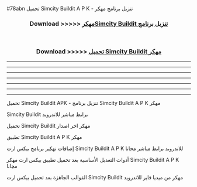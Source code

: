 #78abn تحميل Simcity Buildit  A P K - تنزيل برنامج مهكر



<div align="center">
<h3>Download >>>>> <a href="https://runaway1.web.app/?sq=Simcity Buildit ">مهكرSimcity Buildit  تنزيل برنامج</a></h3><br>

<h3>Download >>>>> <a href="https://runaway1.web.app/?sq=Simcity Buildit ">تحميل Simcity Buildit  مهكر</a></h3>
</div>


----------------------------------------------------------

----------------------------------------------------------

----------------------------------------------------------

----------------------------------------------------------

----------------------------------------------------------

----------------------------------------------------------

----------------------------------------------------------

تحميل Simcity Buildit  APK - تنزيل برنامج Simcity Buildit  A P K مهكر

Simcity Buildit  برابط مباشر للاندرويد

تحميل Simcity Buildit  مهكر اخر اصدار

تطبيق Simcity Buildit  A P K مهكر

إضافات تهكير برنامج بيكس ارت Simcity Buildit  A P K للاندرويد برابط مباشر مجانا

أدوات التعديل الأساسية بعد تحميل تطبيق بيكس ارت مهكر Simcity Buildit  A P K مجانا

القوالب الجاهزة بعد تحميل بيكس ارت Simcity Buildit  مهكر من ميديا فاير للاندرويد


